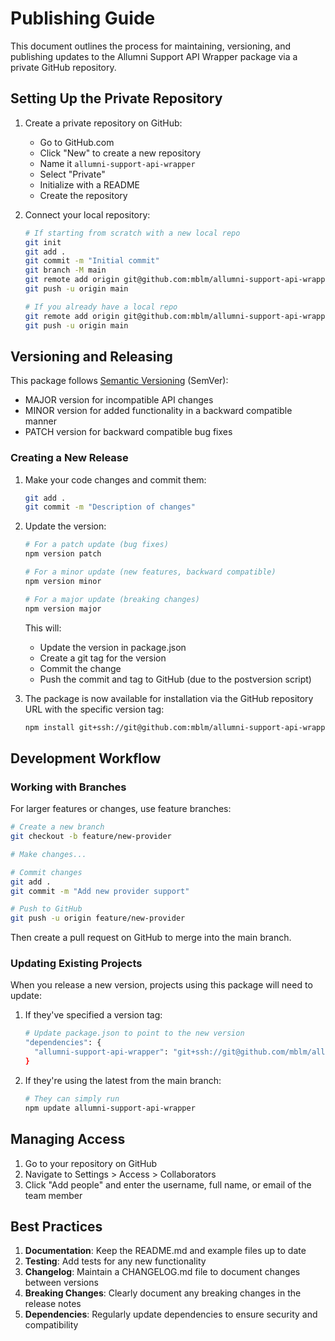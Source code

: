 # Publishing Guide

This document outlines the process for maintaining, versioning, and publishing updates to the Allumni Support API Wrapper package via a private GitHub repository.

## Setting Up the Private Repository

1. Create a private repository on GitHub:
   - Go to GitHub.com
   - Click "New" to create a new repository
   - Name it `allumni-support-api-wrapper`
   - Select "Private"
   - Initialize with a README
   - Create the repository

2. Connect your local repository:
   ```bash
   # If starting from scratch with a new local repo
   git init
   git add .
   git commit -m "Initial commit"
   git branch -M main
   git remote add origin git@github.com:mblm/allumni-support-api-wrapper.git
   git push -u origin main
   
   # If you already have a local repo
   git remote add origin git@github.com:mblm/allumni-support-api-wrapper.git
   git push -u origin main
   ```

## Versioning and Releasing

This package follows [Semantic Versioning](https://semver.org/) (SemVer):
- MAJOR version for incompatible API changes
- MINOR version for added functionality in a backward compatible manner
- PATCH version for backward compatible bug fixes

### Creating a New Release

1. Make your code changes and commit them:
   ```bash
   git add .
   git commit -m "Description of changes"
   ```

2. Update the version:
   ```bash
   # For a patch update (bug fixes)
   npm version patch
   
   # For a minor update (new features, backward compatible)
   npm version minor
   
   # For a major update (breaking changes)
   npm version major
   ```

   This will:
   - Update the version in package.json
   - Create a git tag for the version
   - Commit the change
   - Push the commit and tag to GitHub (due to the postversion script)

3. The package is now available for installation via the GitHub repository URL with the specific version tag:
   ```bash
   npm install git+ssh://git@github.com:mblm/allumni-support-api-wrapper.git#v1.2.3
   ```

## Development Workflow

### Working with Branches

For larger features or changes, use feature branches:

```bash
# Create a new branch
git checkout -b feature/new-provider

# Make changes...

# Commit changes
git add .
git commit -m "Add new provider support"

# Push to GitHub
git push -u origin feature/new-provider
```

Then create a pull request on GitHub to merge into the main branch.

### Updating Existing Projects

When you release a new version, projects using this package will need to update:

1. If they've specified a version tag:
   ```bash
   # Update package.json to point to the new version
   "dependencies": {
     "allumni-support-api-wrapper": "git+ssh://git@github.com/mblm/allumni-support-api-wrapper.git#v1.2.3"
   }
   ```

2. If they're using the latest from the main branch:
   ```bash
   # They can simply run
   npm update allumni-support-api-wrapper
   ```

## Managing Access

1. Go to your repository on GitHub
2. Navigate to Settings > Access > Collaborators
3. Click "Add people" and enter the username, full name, or email of the team member

## Best Practices

1. **Documentation**: Keep the README.md and example files up to date
2. **Testing**: Add tests for any new functionality
3. **Changelog**: Maintain a CHANGELOG.md file to document changes between versions
4. **Breaking Changes**: Clearly document any breaking changes in the release notes
5. **Dependencies**: Regularly update dependencies to ensure security and compatibility 